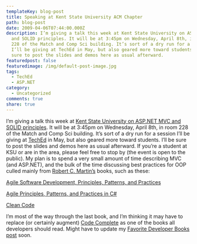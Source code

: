 ```yaml
---
templateKey: blog-post
title: Speaking at Kent State University ACM Chapter
path: blog-post
date: 2009-04-06T07:44:00.000Z
description: I’m giving a talk this week at Kent State University on ASP.NET MVC
  and SOLID principles. It will be at 3:45pm on Wednesday, April 8th, in room
  228 of the Match and Comp Sci building. It’s sort of a dry run for a session
  I’ll be giving at TechEd in May, but also geared more toward students. I’ll be
  sure to post the slides and demos here as usual afterward.
featuredpost: false
featuredimage: /img/default-post-image.jpg
tags:
  - TechEd
  - ASP.NET
category:
  - Uncategorized
comments: true
share: true
---
```

I’m giving a talk this week at [Kent State University on ASP.NET MVC and SOLID principles](http://www.cs.kent.edu/research/seminars.html?Seminar_ID=135). It will be at 3:45pm on Wednesday, April 8th, in room 228 of the Match and Comp Sci building. It’s sort of a dry run for a session I’ll be giving at [TechEd](http://msteched.com/) in May, but also geared more toward students. I’ll be sure to post the slides and demos here as usual afterward. If you’re a student at KSU or are in the area, please feel free to stop by (the event is open to the public). My plan is to spend a very small amount of time describing MVC (and ASP.NET), and the bulk of the time discussing best practices for OOP culled mainly from [Robert C. Martin’s](http://www.objectmentor.com/omTeam/martin_r.html) books, such as these:

[Agile Software Development, Principles, Patterns, and Practices](http://www.amazon.com/gp/product/0135974445?ie=UTF8&tag=aspalliancecom&linkCode=as2&camp=1789&creative=390957&creativeASIN=0135974445)

[Agile Principles, Patterns, and Practices in C#](http://www.amazon.com/gp/product/0131857258?ie=UTF8&tag=aspalliancecom&linkCode=as2&camp=1789&creative=390957&creativeASIN=0131857258)

[Clean Code](http://www.amazon.com/gp/product/0132350882?ie=UTF8&tag=aspalliancecom&linkCode=as2&camp=1789&creative=390957&creativeASIN=0132350882)

I’m most of the way through the last book, and I’m thinking it may have to replace (or certainly augment) [Code Complete](http://www.amazon.com/gp/product/0735619670?ie=UTF8&tag=aspalliancecom&linkCode=as2&camp=1789&creative=390957&creativeASIN=0735619670) as one of the books all developers should read. Might have to update my [Favorite Developer Books post](http://stevesmithblog.com/blog/favorite-developer-books) soon.